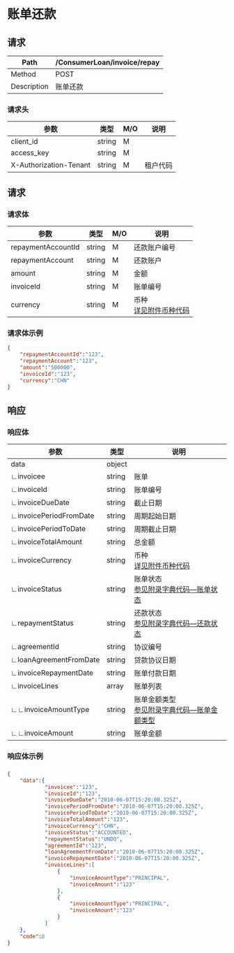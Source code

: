 # 账单还款

## 请求

| Path        | /ConsumerLoan/invoice/repay |
| ----------- | --------------------------- |
| Method      | POST                        |
| Description | 账单还款                    |

### 请求头

| 参数                   | 类型   | M/O  | 说明     |
| ---------------------- | ------ | ---- | -------- |
| client_id              | string | M    |          |
| access_key             | string | M    |          |
| X-Authorization-Tenant | string | M    | 租户代码 |

## 请求

### 请求体

| 参数               | 类型   | M/O  | 说明                                                      |
| ------------------ | ------ | ---- | --------------------------------------------------------- |
| repaymentAccountId | string | M    | 还款账户编号                                              |
| repaymentAccount   | string | M    | 还款账户                                                  |
| amount             | string | M    | 金额                                                      |
| invoiceId          | string | M    | 账单编号                                                  |
| currency           | string | M    | 币种<br />[详见附件币种代码](appendices/currency_code.md) |

### 请求体示例

```json
{
    "repaymentAccountId":"123",
    "repaymentAccount":"123",
    "amount":"500000",
    "invoiceId":"123",
    "currency":"CHN"
}
```

## 响应

### 响应体

| 参数                   | 类型   | 说明                                                         |
| ---------------------- | ------ | ------------------------------------------------------------ |
| data                   | object |                                                              |
| ∟invoicee              | string | 账单                                                         |
| ∟invoiceId             | string | 账单编号                                                     |
| ∟invoiceDueDate        | string | 截止日期                                                     |
| ∟invoicePeriodFromDate | string | 周期起始日期                                                 |
| ∟invoicePeriodToDate   | string | 周期截止日期                                                 |
| ∟invoiceTotalAmount    | string | 总金额                                                       |
| ∟invoiceCurrency       | string | 币种<br/>[详见附件币种代码](appendices/currency_code.md)     |
| ∟invoiceStatus         | string | 账单状态<br/>[参见附录字典代码—账单状态](appendices/dictionary_code.md) |
| ∟repaymentStatus       | string | 还款状态<br/>[参见附录字典代码—还款状态](appendices/dictionary_code.md) |
| ∟agreementId           | string | 协议编号                                                     |
| ∟loanAgreementFromDate | string | 贷款协议日期                                                 |
| ∟invoiceRepaymentDate  | string | 账单付款日期                                                 |
| ∟invoiceLines          | array  | 账单列表                                                     |
| ∟∟invoiceAmountType    | string | 账单金额类型<br/>[参见附录字典代码—账单金额类型](appendices/dictionary_code.md) |
| ∟∟invoiceAmount        | string | 账单金额                                                     |

### 

### 响应体示例

### 

```json
{
    "data":{
            "invoicee":"123",
            "invoiceId":"123",
            "invoiceDueDate":"2010-06-07T15:20:00.325Z",
            "invoicePeriodFromDate":"2010-06-07T15:20:00.325Z",
            "invoicePeriodToDate":"2010-06-07T15:20:00.325Z",
            "invoiceTotalAmount":"123",
            "invoiceCurrency":"CHN",
            "invoiceStatus":"ACCOUNTED",
            "repaymentStatus":"UNDO",
            "agreementId":"123",
            "loanAgreementFromDate":"2010-06-07T15:20:00.325Z",
            "invoiceRepaymentDate":"2010-06-07T15:20:00.325Z",
            "invoiceLines":[
                {
                    "invoiceAmountType":"PRINCIPAL",
                    "invoiceAmount":"123"
                },
                {
                    "invoiceAmountType":"PRINCIPAL",
                    "invoiceAmount":"123"
                }
            ]
    },
    "code":0
}
```




